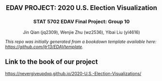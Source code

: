 <h2 align="center"> EDAV PROJECT: 2020 U.S. Election Visualization </h2>
<h3 align="center">  STAT 5702 EDAV Final Project: Group 10 </h3>
<p align="center"> Jin Qian (jq2309), Wenjie Zhu (wz2536), Yibai Liu (yl4616) </p>

*This repo was initially generated from a bookdown template available here: https://github.com/jtr13/EDAVtemplate.*	



## Link to the book of our project
https://nevergiveupdxq.github.io/2020-U.S.-Election-Visualizations/



